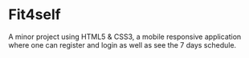# Fit4self
A minor project using HTML5 &amp; CSS3, a mobile responsive application where one can register and login as well as see the 7 days schedule.
